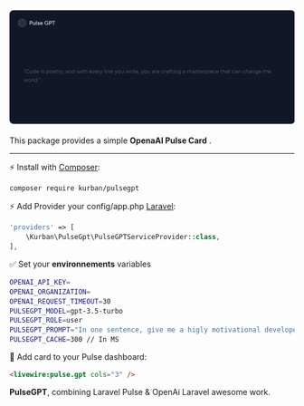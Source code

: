 
![Pulse GPT](./screenshot.png)

This package provides a simple **OpenaAI Pulse Card** .

------

⚡️ Install with [Composer](https://getcomposer.org):

```bash
composer require kurban/pulsegpt
```

⚡️ Add Provider your config/app.php [Laravel](https://laravel.com/):

```php
'providers' => [
    \Kurban\PulseGpt\PulseGPTServiceProvider::class,
],
```

✅ Set your **environnements** variables 
```bash
OPENAI_API_KEY=
OPENAI_ORGANIZATION=
OPENAI_REQUEST_TIMEOUT=30
PULSEGPT_MODEL=gpt-3.5-turbo
PULSEGPT_ROLE=user
PULSEGPT_PROMPT="In one sentence, give me a higly motivational developer quote"
PULSEGPT_CACHE=300 // In MS
```

🚀 Add card to your Pulse dashboard:
```html
<livewire:pulse.gpt cols="3" />
```

**PulseGPT**, combining Laravel Pulse & OpenAi Laravel awesome work.